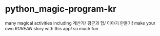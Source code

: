 # python_magic-program-kr

many magical activities including 
계산기/ 평균과 합/ 이야기 만들기!
make your own *KOREAN* story with this app!
so much fun
